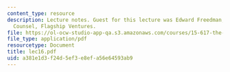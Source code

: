 ```yaml
---
content_type: resource
description: Lecture notes. Guest for this lecture was Edward Freedman, Corporate
  Counsel, Flagship Ventures.
file: https://ol-ocw-studio-app-qa.s3.amazonaws.com/courses/15-617-the-law-of-corporate-finance-and-financial-markets-spring-2004/a381e1d3f24d5ef3e8efa56e64593ab9_lec16.pdf
file_type: application/pdf
resourcetype: Document
title: lec16.pdf
uid: a381e1d3-f24d-5ef3-e8ef-a56e64593ab9
---
```

